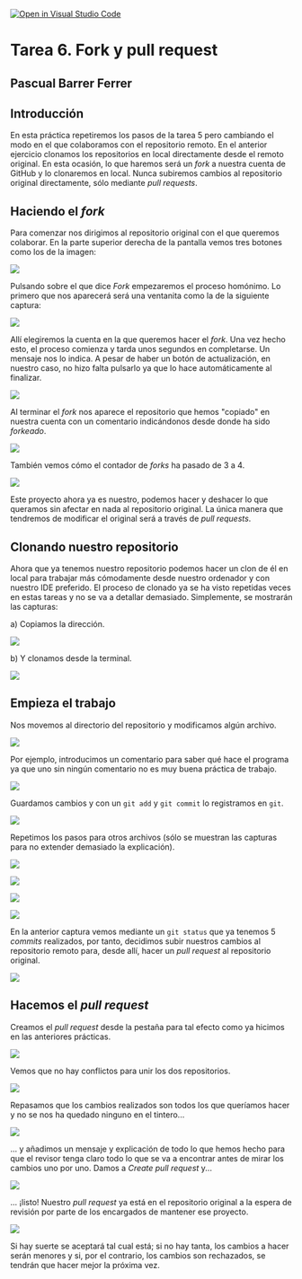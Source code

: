 [![Open in Visual Studio Code](https://classroom.github.com/assets/open-in-vscode-f059dc9a6f8d3a56e377f745f24479a46679e63a5d9fe6f495e02850cd0d8118.svg)](https://classroom.github.com/online_ide?assignment_repo_id=6053893&assignment_repo_type=AssignmentRepo)
# Tarea 6. Fork y pull request

## Pascual Barrer Ferrer

## Introducción

En esta práctica repetiremos los pasos de la tarea 5 pero cambiando el modo en el que colaboramos con el repositorio remoto. En el anterior ejercicio clonamos los repositorios en local directamente desde el remoto original. En esta ocasión, lo que haremos será un *fork* a nuestra cuenta de GitHub y lo clonaremos en local. Nunca subiremos cambios al repositorio original directamente, sólo mediante *pull requests*.

## Haciendo el *fork*

Para comenzar nos dirigimos al repositorio original con el que queremos colaborar. En la parte superior derecha de la pantalla vemos tres botones como los de la imagen:

![](Capturas/01.png)

Pulsando sobre el que dice *Fork* empezaremos el proceso homónimo. Lo primero que nos aparecerá será una ventanita como la de la siguiente captura:

![](Capturas/02.png)

Allí elegiremos la cuenta en la que queremos hacer el *fork*. Una vez hecho esto, el proceso comienza y tarda unos segundos en completarse. Un mensaje nos lo indica. A pesar de haber un botón de actualización, en nuestro caso, no hizo falta pulsarlo ya que lo hace automáticamente al finalizar.

![](Capturas/03.png)

Al terminar el *fork* nos aparece el repositorio que hemos "copiado" en nuestra cuenta con un comentario indicándonos desde donde ha sido *forkeado*.

![](Capturas/04a.png)

También vemos cómo el contador de *forks* ha pasado de 3 a 4.

![](Capturas/04b.png)

Este proyecto ahora ya es nuestro, podemos hacer y deshacer lo que queramos sin afectar en nada al repositorio original. La única manera que tendremos de modificar el original será a través de *pull requests*.

## Clonando nuestro repositorio

Ahora que ya tenemos nuestro repositorio podemos hacer un clon de él en local para trabajar más cómodamente desde nuestro ordenador y con nuestro IDE preferido. El proceso de clonado ya se ha visto repetidas veces en estas tareas y no se va a detallar demasiado. Simplemente, se mostrarán las capturas:

a) Copiamos la dirección.

![](Capturas/05.png)

b) Y clonamos desde la terminal.

![](Capturas/06.png)

## Empieza el trabajo

Nos movemos al directorio del repositorio y modificamos algún archivo.

![](Capturas/07.png)

Por ejemplo, introducimos un comentario para saber qué hace el programa ya que uno sin ningún comentario no es muy buena práctica de trabajo. 

![](Capturas/07b.png)

Guardamos cambios y con un `git add` y `git commit` lo registramos en `git`.

![](Capturas/08.png)

Repetimos los pasos para otros archivos (sólo se muestran las capturas para no extender demasiado la explicación).

![](Capturas/09.png)

![](Capturas/10.png)

![](Capturas/11.png)

![](Capturas/12.png)

En la anterior captura vemos mediante un `git status` que ya tenemos 5 *commits* realizados, por tanto, decidimos subir nuestros cambios al repositorio remoto para, desde allí, hacer un *pull request* al repositorio original.

![](Capturas/13.png)

## Hacemos el *pull request*

Creamos el *pull request* desde la pestaña para tal efecto como ya hicimos en las anteriores prácticas.

![](Capturas/14.png)

Vemos que no hay conflictos para unir los dos repositorios.

![](Capturas/15.png)

Repasamos que los cambios realizados son todos los que queríamos hacer y no se nos ha quedado ninguno en el tintero...

![](Capturas/16.png)

... y añadimos un mensaje y explicación de todo lo que hemos hecho para que el revisor tenga claro todo lo que se va a encontrar antes de mirar los cambios uno por uno. Damos a *Create pull request* y...

![](Capturas/17.png)

... ¡listo! Nuestro *pull request* ya está en el repositorio original a la espera de revisión por parte de los encargados de mantener ese proyecto.

![](Capturas/18.png)

Si hay suerte se aceptará tal cual está; si no hay tanta, los cambios a hacer serán menores y si, por el contrario, los cambios son rechazados, se tendrán que hacer mejor la próxima vez.
